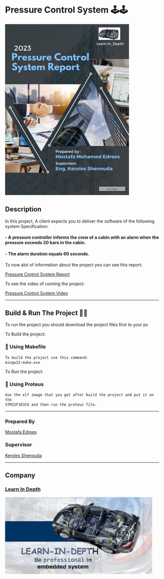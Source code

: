 # Pressure Control System 🕹🕹

![gitHub](https://github.com/MostafaEdrees11/Mastering_Embedded_System_Online_Diploma/blob/master/Unit5_First%20Term%20Projects/Pressure%20Control%20System/Report/Cover%20Page.PNG)

## Description
In this project, A client expects you to deliver the software of the following system Specification: 
  #### - A pressure controller informs the crew of a cabin with an alarm when the pressure exceeds 20 bars in the cabin.
  #### - The alarm duration equals 60 seconds.

To now alot of information about the project you can see this report:

[Pressure Control System Report](https://drive.google.com/drive/u/2/folders/1I1zyHvDcfz-UVL0cdYhDMCdA5xccpjtz)

To see the video of running the project:

[Pressure Control System Video](https://drive.google.com/drive/u/2/folders/1-ubtekjkARF5dU45Q_bx7X0dgZyz0bcY)
___
## Build & Run The Project 🔨🔨
To run the project you should download the project files first to your pc

To Build the project:

### 📍 Using Makefile

    To build the project use this command:
    mingw32-make.exe
 

To Run the project:

### 📍 Using Proteus

    Use the elf image that you get after build the project and put it on the 
    STM32F103C6 and then run the proteus file.
___

### Prepared By
[Mostafa Edrees](https://www.linkedin.com/in/mostafa-edrees-427373225/)

### Supervisor 
[Keroles Shenouda](https://www.linkedin.com/in/keroles-khalil-2a86057b/)   
___

## Company
### [Learn In Depth](https://www.linkedin.com/company/learn-in-depth/)

![gitHub](https://github.com/MostafaEdrees11/Mastering_Embedded_System_Online_Diploma/blob/master/Unit5_First%20Term%20Projects/Pressure%20Control%20System/Report/Learn%20In%20Depth.PNG)



